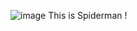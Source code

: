 ![image](https://user-images.githubusercontent.com/99812668/158919673-55ec0ca0-6348-4387-ac0f-1ae0dc39dbae.png)
 This is Spiderman !
